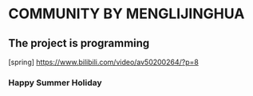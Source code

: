 # COMMUNITY BY MENGLIJINGHUA


## The project is programming

[spring]
https://www.bilibili.com/video/av50200264/?p=8
### Happy Summer Holiday

